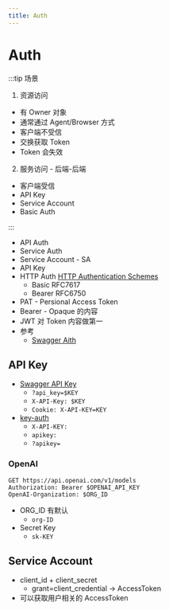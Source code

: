 ```yaml
---
title: Auth
---
```


# Auth

:::tip 场景

1. 资源访问

- 有 Owner 对象
- 通常通过 Agent/Browser 方式
- 客户端不受信
- 交换获取 Token
- Token 会失效

2. 服务访问 - 后端-后端

- 客户端受信
- API Key
- Service Account
- Basic Auth

:::

- API Auth
- Service Auth
- Service Account - SA
- API Key
- HTTP Auth [HTTP Authentication Schemes](https://www.iana.org/assignments/http-authschemes/http-authschemes.xhtml)
  - Basic RFC7617
  - Bearer RFC6750
- PAT - Persional Access Token
- Bearer - Opaque 的内容
- JWT 对 Token 内容做第一
- 参考
  - [Swagger Aith](https://swagger.io/docs/specification/authentication/)

## API Key

- [Swagger API Key](https://swagger.io/docs/specification/authentication/api-keys/)
  - `?api_key=$KEY`
  - `X-API-Key: $KEY`
  - `Cookie: X-API-KEY=KEY`
- [key-auth](https://apisix.apache.org/docs/apisix/plugins/key-auth/)
  - `X-API-KEY: `
  - `apikey: `
  - `?apikey=`

### OpenAI

```
GET https://api.openai.com/v1/models
Authorization: Bearer $OPENAI_API_KEY
OpenAI-Organization: $ORG_ID
```

- ORG_ID 有默认
  - `org-ID`
- Secret Key
  - `sk-KEY`

## Service Account

- client_id + client_secret
  - grant=client_credential -> AccessToken
- 可以获取用户相关的 AccessToken
